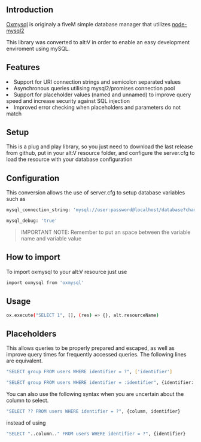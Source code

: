 ## Introduction

<a href="https://github.com/overextended/oxmysql">Oxmysql</a> is originaly a fiveM simple database manager that utilizes <a href="https://github.com/sidorares/node-mysql2">node-mysql2</a>

This library was converted to alt:V in order to enable an easy development enviroment using mySQL.

## Features

<li>Support for URI connection strings and semicolon separated values</li>
<li>Asynchronous queries utilising mysql2/promises connection pool</li>
<li>Support for placeholder values (named and unnamed) to improve query speed and increase security against SQL injection</li>
<li>Improved error checking when placeholders and parameters do not match</li>

## Setup

This is a plug and play library, so you just need to download the last release from github, put in your alt:V resource folder, and configure the server.cfg to load the resource with your database configuration 

## Configuration

This conversion allows the use of server.cfg to setup database variables such as

```sh
mysql_connection_string: 'mysql://user:password@localhost/database?charset=utf8mb4'
```

```sh
mysql_debug: 'true'
```    

>IMPORTANT NOTE: Remember to put an space between the variable name and variable value

## How to import 

To import oxmysql to your alt:V resource just use

```sh
import oxmysql from 'oxmysql' 
```

## Usage

```sh
ox.execute("SELECT 1", [], (res) => {}, alt.resourceName)
```

## Placeholders

This allows queries to be properly prepared and escaped, as well as improve query times for frequently accessed queries.
The following lines are equivalent.

```sh
"SELECT group FROM users WHERE identifier = ?", ['identifier']  

"SELECT group FROM users WHERE identifier = :identifier", {identifier: 'identifier'}  
```

You can also use the following syntax when you are uncertain about the column to select.

```sh
"SELECT ?? FROM users WHERE identifier = ?", {column, identifier} 
```
instead of using  
```sh
"SELECT "..column.." FROM users WHERE identifier = ?", {identifier}
```